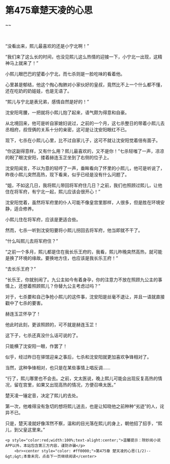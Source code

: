 # 第475章楚天凌的心思
~~
    	    <p name="pagetop" href="javascript:void(0);" onclick="return false" style="line-height: 35px;padding: 10px;color: #333;"> </p><p>“没看出来，熙儿最喜欢的还是小宁北啊！”</p><p>“我们来了这么长的时间，也没见熙儿这么热情的迎接一下，小宁北一出现，这精神马上就来了！”</p><p>小熙儿眼巴巴的望着小宁北，而七杀则是一脸吃味的看着他。</p><p>心里甚是郁结，他这个掏心掏肺对小家伙好的皇叔，竟然比不上一个什么都不懂，还在吃奶的奶娃娃，也是无语了。</p><p>“熙儿与宁北是表兄弟，感情自然是好的！”</p><p>沈安阳弯腰，一把就将小熙儿抱了起来，语气颇为得意和自豪。</p><p>从北境回来，他可是听自家媳妇说过，之前的一个月，这七杀整日的带着小熙儿去丞相府，叔侄俩的关系十分的亲密，这可是让沈安阳眼红不已。</p><p>现下，七杀在小熙儿心里，比不过自家儿子，这可不就让沈安阳觉着倍有面子。</p><p>“你这副得意样，又有什么用？熙儿最喜欢的，又不是你！”七杀轻嗤了一声，凉凉的睨了眼沈安阳，搂着赫连玉芷坐到了右侧的位子上。</p><p>沈安阳闻言，不以为意的轻哼了一声，垂眸看向了怀里的小熙儿，他可是听说了，昨夜小熙儿突然高热，现下看来，似乎已经是没有什么问题了。</p><p>“姐，不如这几日，我将熙儿带回将军府住几日？之前，我们也照顾过熙儿，让他住在将军府，有宁北一起，熙儿应该会很开心！”</p><p>沈安阳觉着，虽然将军府里的仆人可能不像皇宫里那样，人很多，但是胜在环境安静，适合修养。</p><p>小熙儿住在将军府，应该是更适合些。</p><p>然而，七杀一听到沈安阳要将小熙儿拐回去将军府，他当即就不干了。</p><p>“什么叫熙儿去将军府住？”</p><p>“之前一个多月，熙儿都是住在我长乐王府的，我看，熙儿昨晚突然高热，就可能是换了环境的缘故。要换地方住，也应该是我长乐王府！”</p><p>“去长乐王府？”</p><p>“长乐王，你就别闹了。九公主如今有着身孕，你的注意力不放在照顾九公主的事情上，还想着照顾熙儿？你替九公主考虑过吗？”</p><p>对于，七杀要和自己争抢小熙儿的这件事，沈安阳是丝毫不退让，并且一语就直接戳中了七杀的要害。</p><p>赫连玉芷怀孕了！</p><p>他此时此刻，更该照顾的，可不就是赫连玉芷！</p><p>这下子，七杀还真没什么话可说的了。</p><p>只能横了沈安阳一眼，作罢了！</p><p>似乎，经过昨日在驿馆迎亲之事后，七杀和沈安阳就更加喜欢争锋相对了。</p><p>当然，这种争锋相对，也只是在某些事情上唱反调……</p><p>“行了，熙儿哪里也不会去。之前，文太医说，晚上熙儿可能会出现反复高热的情况，留在宫里，如果又出现高热的情况，方便召唤太医。”</p><p>楚天凌一锤定音，决定了熙儿的去处。</p><p>第一次，他难得没有急切的想将熙儿送去，也是让知晓他之前种种“劣迹”的人，诧异不已。</p><p>只是，楚天凌就好像浑然不察，温和的目光落在熙儿的身上，朝他招了招手，“熙儿，到父皇这里来。”</p>
    	
   	<p style="color:red;width:100%;text-alight:center;">温馨提示：除妙阅小说APP以外，本站包含第三方内容，谨防诈骗</p>
    	<br><center style="color: #ff0000;">第475章 楚天凌的心思(1/2)--&gt;&gt;本章未完，点击下一页继续阅读</center>
    	